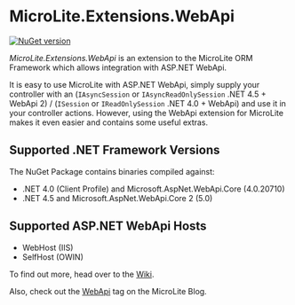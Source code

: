 MicroLite.Extensions.WebApi
===========================

[![NuGet version](https://badge.fury.io/nu/MicroLite.Extensions.WebApi.svg)](http://badge.fury.io/nu/MicroLite.Extensions.WebApi)

_MicroLite.Extensions.WebApi_ is an extension to the MicroLite ORM Framework which allows integration with ASP.NET WebApi.

It is easy to use MicroLite with ASP.NET WebApi, simply supply your controller with an (`IAsyncSession` or `IAsyncReadOnlySession` .NET 4.5 + WebApi 2) / (`ISession` or `IReadOnlySession` .NET 4.0 + WebApi) and use it in your controller actions. However, using the WebApi extension for MicroLite makes it even easier and contains some useful extras.

## Supported .NET Framework Versions

The NuGet Package contains binaries compiled against:

* .NET 4.0 (Client Profile) and Microsoft.AspNet.WebApi.Core (4.0.20710)
* .NET 4.5 and Microsoft.AspNet.WebApi.Core 2 (5.0)

## Supported ASP.NET WebApi Hosts

* WebHost (IIS)
* SelfHost (OWIN)

To find out more, head over to the [Wiki](https://github.com/TrevorPilley/MicroLite.Extensions.WebApi/wiki).

Also, check out the [WebApi](http://microliteorm.wordpress.com/tag/webapi/) tag on the MicroLite Blog.
